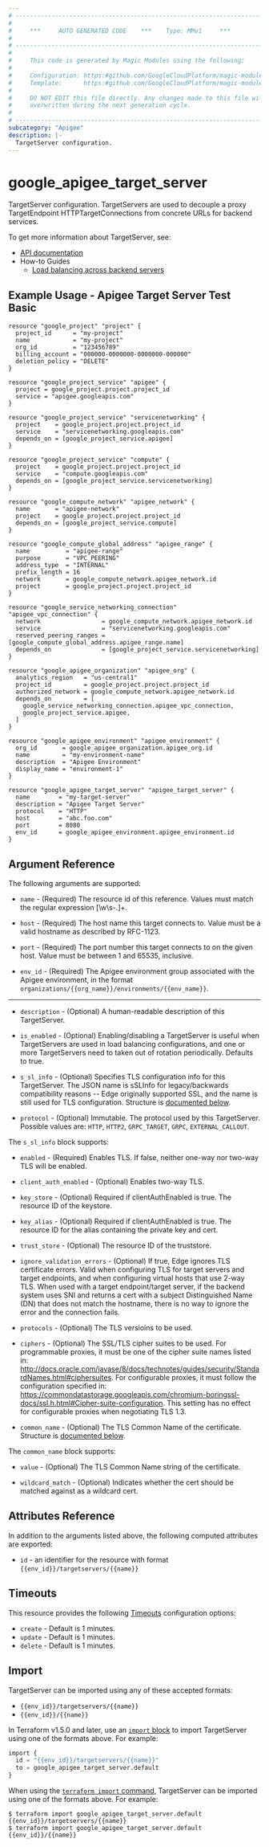 ```yaml
---
# ----------------------------------------------------------------------------
#
#     ***     AUTO GENERATED CODE    ***    Type: MMv1     ***
#
# ----------------------------------------------------------------------------
#
#     This code is generated by Magic Modules using the following:
#
#     Configuration: https:#github.com/GoogleCloudPlatform/magic-modules/tree/main/mmv1/products/apigee/TargetServer.yaml
#     Template:      https:#github.com/GoogleCloudPlatform/magic-modules/tree/main/mmv1/templates/terraform/resource.html.markdown.tmpl
#
#     DO NOT EDIT this file directly. Any changes made to this file will be
#     overwritten during the next generation cycle.
#
# ----------------------------------------------------------------------------
subcategory: "Apigee"
description: |-
  TargetServer configuration.
---
```


# google_apigee_target_server

TargetServer configuration. TargetServers are used to decouple a proxy TargetEndpoint HTTPTargetConnections from concrete URLs for backend services.


To get more information about TargetServer, see:

* [API documentation](https://cloud.google.com/apigee/docs/reference/apis/apigee/rest/v1/organizations.environments.targetservers/create)
* How-to Guides
    * [Load balancing across backend servers](https://cloud.google.com/apigee/docs/api-platform/deploy/load-balancing-across-backend-servers)

## Example Usage - Apigee Target Server Test Basic


```hcl
resource "google_project" "project" {
  project_id      = "my-project"
  name            = "my-project"
  org_id          = "123456789"
  billing_account = "000000-0000000-0000000-000000"
  deletion_policy = "DELETE"
}

resource "google_project_service" "apigee" {
  project = google_project.project.project_id
  service = "apigee.googleapis.com"
}

resource "google_project_service" "servicenetworking" {
  project    = google_project.project.project_id
  service    = "servicenetworking.googleapis.com"
  depends_on = [google_project_service.apigee]
}

resource "google_project_service" "compute" {
  project    = google_project.project.project_id
  service    = "compute.googleapis.com"
  depends_on = [google_project_service.servicenetworking]
}

resource "google_compute_network" "apigee_network" {
  name       = "apigee-network"
  project    = google_project.project.project_id
  depends_on = [google_project_service.compute]
}

resource "google_compute_global_address" "apigee_range" {
  name          = "apigee-range"
  purpose       = "VPC_PEERING"
  address_type  = "INTERNAL"
  prefix_length = 16
  network       = google_compute_network.apigee_network.id
  project       = google_project.project.project_id
}

resource "google_service_networking_connection" "apigee_vpc_connection" {
  network                 = google_compute_network.apigee_network.id
  service                 = "servicenetworking.googleapis.com"
  reserved_peering_ranges = [google_compute_global_address.apigee_range.name]
  depends_on              = [google_project_service.servicenetworking]
}

resource "google_apigee_organization" "apigee_org" {
  analytics_region   = "us-central1"
  project_id         = google_project.project.project_id
  authorized_network = google_compute_network.apigee_network.id
  depends_on         = [
    google_service_networking_connection.apigee_vpc_connection,
    google_project_service.apigee,
  ]
}

resource "google_apigee_environment" "apigee_environment" {
  org_id       = google_apigee_organization.apigee_org.id
  name         = "my-environment-name"
  description  = "Apigee Environment"
  display_name = "environment-1"
}

resource "google_apigee_target_server" "apigee_target_server" {
  name        = "my-target-server"
  description = "Apigee Target Server"
  protocol    = "HTTP"
  host        = "abc.foo.com"
  port        = 8080
  env_id      = google_apigee_environment.apigee_environment.id
}
```

## Argument Reference

The following arguments are supported:


* `name` -
  (Required)
  The resource id of this reference. Values must match the regular expression [\w\s-.]+.

* `host` -
  (Required)
  The host name this target connects to. Value must be a valid hostname as described by RFC-1123.

* `port` -
  (Required)
  The port number this target connects to on the given host. Value must be between 1 and 65535, inclusive.

* `env_id` -
  (Required)
  The Apigee environment group associated with the Apigee environment,
  in the format `organizations/{{org_name}}/environments/{{env_name}}`.


- - -


* `description` -
  (Optional)
  A human-readable description of this TargetServer.

* `is_enabled` -
  (Optional)
  Enabling/disabling a TargetServer is useful when TargetServers are used in load balancing configurations, and one or more TargetServers need to taken out of rotation periodically. Defaults to true.

* `s_sl_info` -
  (Optional)
  Specifies TLS configuration info for this TargetServer. The JSON name is sSLInfo for legacy/backwards compatibility reasons -- Edge originally supported SSL, and the name is still used for TLS configuration.
  Structure is [documented below](#nested_s_sl_info).

* `protocol` -
  (Optional)
  Immutable. The protocol used by this TargetServer.
  Possible values are: `HTTP`, `HTTP2`, `GRPC_TARGET`, `GRPC`, `EXTERNAL_CALLOUT`.


<a name="nested_s_sl_info"></a>The `s_sl_info` block supports:

* `enabled` -
  (Required)
  Enables TLS. If false, neither one-way nor two-way TLS will be enabled.

* `client_auth_enabled` -
  (Optional)
  Enables two-way TLS.

* `key_store` -
  (Optional)
  Required if clientAuthEnabled is true. The resource ID of the keystore.

* `key_alias` -
  (Optional)
  Required if clientAuthEnabled is true. The resource ID for the alias containing the private key and cert.

* `trust_store` -
  (Optional)
  The resource ID of the truststore.

* `ignore_validation_errors` -
  (Optional)
  If true, Edge ignores TLS certificate errors. Valid when configuring TLS for target servers and target endpoints, and when configuring virtual hosts that use 2-way TLS. When used with a target endpoint/target server, if the backend system uses SNI and returns a cert with a subject Distinguished Name (DN) that does not match the hostname, there is no way to ignore the error and the connection fails.

* `protocols` -
  (Optional)
  The TLS versioins to be used.

* `ciphers` -
  (Optional)
  The SSL/TLS cipher suites to be used. For programmable proxies, it must be one of the cipher suite names listed in: http://docs.oracle.com/javase/8/docs/technotes/guides/security/StandardNames.html#ciphersuites. For configurable proxies, it must follow the configuration specified in: https://commondatastorage.googleapis.com/chromium-boringssl-docs/ssl.h.html#Cipher-suite-configuration. This setting has no effect for configurable proxies when negotiating TLS 1.3.

* `common_name` -
  (Optional)
  The TLS Common Name of the certificate.
  Structure is [documented below](#nested_s_sl_info_common_name).


<a name="nested_s_sl_info_common_name"></a>The `common_name` block supports:

* `value` -
  (Optional)
  The TLS Common Name string of the certificate.

* `wildcard_match` -
  (Optional)
  Indicates whether the cert should be matched against as a wildcard cert.

## Attributes Reference

In addition to the arguments listed above, the following computed attributes are exported:

* `id` - an identifier for the resource with format `{{env_id}}/targetservers/{{name}}`


## Timeouts

This resource provides the following
[Timeouts](https://developer.hashicorp.com/terraform/plugin/sdkv2/resources/retries-and-customizable-timeouts) configuration options:

- `create` - Default is 1 minutes.
- `update` - Default is 1 minutes.
- `delete` - Default is 1 minutes.

## Import


TargetServer can be imported using any of these accepted formats:

* `{{env_id}}/targetservers/{{name}}`
* `{{env_id}}/{{name}}`


In Terraform v1.5.0 and later, use an [`import` block](https://developer.hashicorp.com/terraform/language/import) to import TargetServer using one of the formats above. For example:

```tf
import {
  id = "{{env_id}}/targetservers/{{name}}"
  to = google_apigee_target_server.default
}
```

When using the [`terraform import` command](https://developer.hashicorp.com/terraform/cli/commands/import), TargetServer can be imported using one of the formats above. For example:

```
$ terraform import google_apigee_target_server.default {{env_id}}/targetservers/{{name}}
$ terraform import google_apigee_target_server.default {{env_id}}/{{name}}
```
